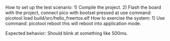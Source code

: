 
How to set up the test scenario:
    1) Compile the project.
    2) Flash the board with the project, connect pico with bootsel pressed
        a) use command: picotool load build/src/hello_freertos.elf
How to exercise the system:
    1) Use command: picotool reboot
        this will reboot into application mode.

Expected behavior:
    Should blink at something like 500ms.
